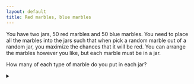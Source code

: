 ```yaml
---
layout: default
title: Red marbles, blue marbles
---
```


You have two jars, 50 red marbles and 50 blue marbles. You need to place all
the marbles into the jars such that when pick a random marble out of a random
jar, you maximize the chances that it will be red. You can arrange the marbles
however you like, but each marble must be in a jar.

How many of each type of marble do you put in each jar?

<details><summary></summary>

Put 1 red marble in one jar, and put all the other marbles in the other jar.

### Proof

For each jar we have the chance that we get a red marble will be  $$ \frac{\text{#
red marbles in jar}}{\text{# total marbles in jar}} $$ . We can maximise our
chance of getting red marble in one jar by making all the marbles in that jar
red.

However we would like as many marbles as possible in the other jar to have a
high chance of getting red in that one also. The minimum number of marbles we
can use is 1, hence we put a single marble in the first jar.

By putting the rest of the marbles in the second jar we get nearly a 75% chance
of picking a red marble. Suppose we have  $$ n \ge 1 $$  of each type of marble, then
the probability of finding a red marble will be:

$$
\begin{aligned}
P
& =
  \frac{1}{2}\left(1\right) + \frac{1}{2}\left(\frac{n-1}{n+(n-1)}\right) \\
& = \frac{1}{2}\left(\frac{2 n - 1 + n -1}{2 n - 1}\right) \\
& = \frac{1}{2}\left(\frac{3 n - 2}{2 n - 1}\right)
\end{aligned}
$$

For our problem we have  $$ n = 50 $$ ,  $$ P = 0.7475 $$ .

Note that as  $$ n $$  goes to  $$ \infty $$  we have:

$$
\lim_{n \rightarrow \infty} P = \frac{3}{4}
$$

Thus for any  $$ n $$  we can't get better than  $$ \frac{3}{4} $$  chance.

</details>
